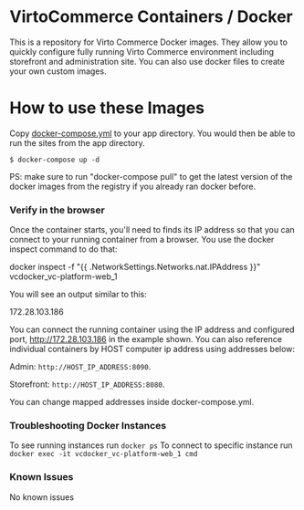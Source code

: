 # VirtoCommerce Containers / Docker

This is a repository for Virto Commerce Docker images. They allow you to quickly configure fully running Virto Commerce environment including storefront and administration site. You can also use docker files to create your own custom images.

# How to use these Images

Copy [docker-compose.yml](https://github.com/VirtoCommerce/vc-docker/blob/master/windows/aspnetcore/docker-compose.yml) to your app directory. You would then be able to run the sites from the app directory.

```
$ docker-compose up -d
```

PS: make sure to run "docker-compose pull" to get the latest version of the docker images from the registry if you already ran docker before.

### Verify in the browser

Once the container starts, you'll need to finds its IP address so that you can connect to your running container from a browser. You use the docker inspect command to do that:

docker inspect -f "{{ .NetworkSettings.Networks.nat.IPAddress }}" vcdocker_vc-platform-web_1

You will see an output similar to this:

172.28.103.186

You can connect the running container using the IP address and configured port, http://172.28.103.186 in the example shown. You can also reference individual containers by HOST computer ip address using addresses below:

Admin: `http://HOST_IP_ADDRESS:8090`.

Storefront: `http://HOST_IP_ADDRESS:8080`.

You can change mapped addresses inside docker-compose.yml.

### Troubleshooting Docker Instances

To see running instances run `docker ps` 
To connect to specific instance run `docker exec -it vcdocker_vc-platform-web_1 cmd`

### Known Issues

No known issues

